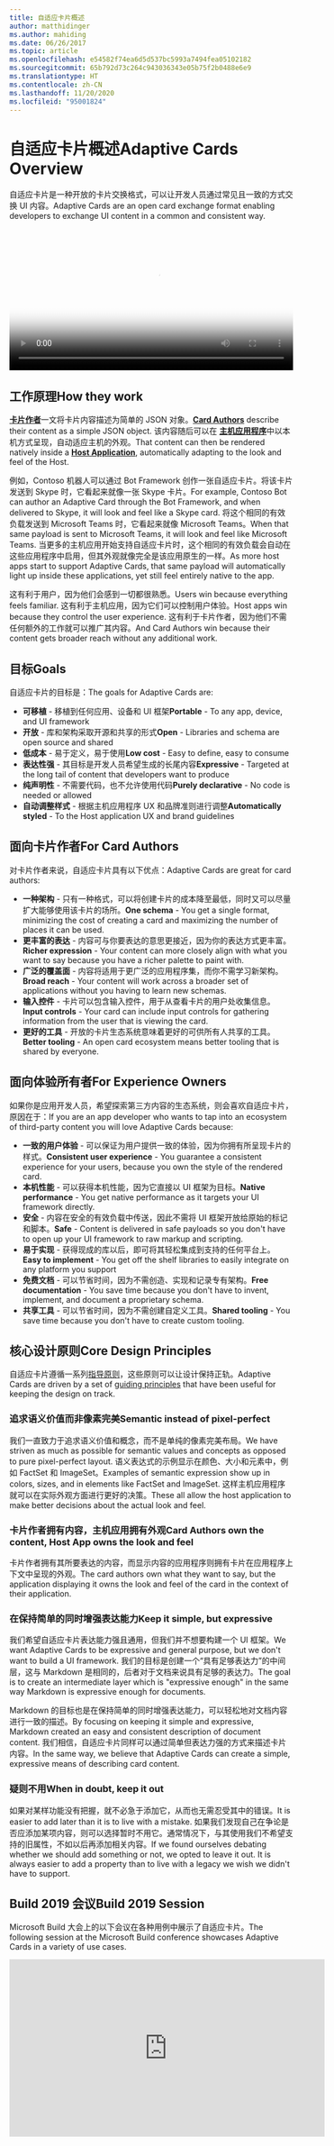 ```yaml
---
title: 自适应卡片概述
author: matthidinger
ms.author: mahiding
ms.date: 06/26/2017
ms.topic: article
ms.openlocfilehash: e54582f74ea6d5d537bc5993a7494fea05102182
ms.sourcegitcommit: 65b792d73c264c943036343e05b75f2b0488e6e9
ms.translationtype: HT
ms.contentlocale: zh-CN
ms.lasthandoff: 11/20/2020
ms.locfileid: "95001824"
---
```

# <a name="adaptive-cards-overview"></a><span data-ttu-id="a61ea-102">自适应卡片概述</span><span class="sxs-lookup"><span data-stu-id="a61ea-102">Adaptive Cards Overview</span></span> 

<span data-ttu-id="a61ea-103">自适应卡片是一种开放的卡片交换格式，可以让开发人员通过常见且一致的方式交换 UI 内容。</span><span class="sxs-lookup"><span data-stu-id="a61ea-103">Adaptive Cards are an open card exchange format enabling developers to exchange UI content in a common and consistent way.</span></span>

<video controls width="100%" poster="./content/videoposter.png">
    <source src="https://adaptivecardsblob.blob.core.windows.net/assets/AdaptiveCardsOverviewVideo.mp4" type="video/mp4">
</video>

## <a name="how-they-work"></a><span data-ttu-id="a61ea-104">工作原理</span><span class="sxs-lookup"><span data-stu-id="a61ea-104">How they work</span></span>

<span data-ttu-id="a61ea-105">[**卡片作者**](authoring-cards/getting-started.md)一文将卡片内容描述为简单的 JSON 对象。</span><span class="sxs-lookup"><span data-stu-id="a61ea-105">[**Card Authors**](authoring-cards/getting-started.md) describe their content as a simple JSON object.</span></span> <span data-ttu-id="a61ea-106">该内容随后可以在 [**主机应用程序**](rendering-cards/getting-started.md)中以本机方式呈现，自动适应主机的外观。</span><span class="sxs-lookup"><span data-stu-id="a61ea-106">That content can then be rendered natively inside a [**Host Application**](rendering-cards/getting-started.md), automatically adapting to the look and feel of the Host.</span></span>

<span data-ttu-id="a61ea-107">例如，Contoso 机器人可以通过 Bot Framework 创作一张自适应卡片。将该卡片发送到 Skype 时，它看起来就像一张 Skype 卡片。</span><span class="sxs-lookup"><span data-stu-id="a61ea-107">For example, Contoso Bot can author an Adaptive Card through the Bot Framework, and when delivered to Skype, it will look and feel like a Skype card.</span></span> <span data-ttu-id="a61ea-108">将这个相同的有效负载发送到 Microsoft Teams 时，它看起来就像 Microsoft Teams。</span><span class="sxs-lookup"><span data-stu-id="a61ea-108">When that same payload is sent to Microsoft Teams, it will look and feel like Microsoft Teams.</span></span> <span data-ttu-id="a61ea-109">当更多的主机应用开始支持自适应卡片时，这个相同的有效负载会自动在这些应用程序中启用，但其外观就像完全是该应用原生的一样。</span><span class="sxs-lookup"><span data-stu-id="a61ea-109">As more host apps start to support Adaptive Cards, that same payload will automatically light up inside these applications, yet still feel entirely native to the app.</span></span>

<span data-ttu-id="a61ea-110">这有利于用户，因为他们会感到一切都很熟悉。</span><span class="sxs-lookup"><span data-stu-id="a61ea-110">Users win because everything feels familiar.</span></span> <span data-ttu-id="a61ea-111">这有利于主机应用，因为它们可以控制用户体验。</span><span class="sxs-lookup"><span data-stu-id="a61ea-111">Host apps win because they control the user experience.</span></span> <span data-ttu-id="a61ea-112">这有利于卡片作者，因为他们不需任何额外的工作就可以推广其内容。</span><span class="sxs-lookup"><span data-stu-id="a61ea-112">And Card Authors win because their content gets broader reach without any additional work.</span></span>

## <a name="goals"></a><span data-ttu-id="a61ea-113">目标</span><span class="sxs-lookup"><span data-stu-id="a61ea-113">Goals</span></span> 

<span data-ttu-id="a61ea-114">自适应卡片的目标是：</span><span class="sxs-lookup"><span data-stu-id="a61ea-114">The goals for Adaptive Cards are:</span></span>

* <span data-ttu-id="a61ea-115">**可移植** - 移植到任何应用、设备和 UI 框架</span><span class="sxs-lookup"><span data-stu-id="a61ea-115">**Portable** - To any app, device, and UI framework</span></span>
* <span data-ttu-id="a61ea-116">**开放** - 库和架构采取开源和共享的形式</span><span class="sxs-lookup"><span data-stu-id="a61ea-116">**Open** - Libraries and schema are open source and shared</span></span>
* <span data-ttu-id="a61ea-117">**低成本** - 易于定义，易于使用</span><span class="sxs-lookup"><span data-stu-id="a61ea-117">**Low cost** - Easy to define, easy to consume</span></span>
* <span data-ttu-id="a61ea-118">**表达性强** - 其目标是开发人员希望生成的长尾内容</span><span class="sxs-lookup"><span data-stu-id="a61ea-118">**Expressive** - Targeted at the long tail of content that developers want to produce</span></span>
* <span data-ttu-id="a61ea-119">**纯声明性** - 不需要代码，也不允许使用代码</span><span class="sxs-lookup"><span data-stu-id="a61ea-119">**Purely declarative** - No code is needed or allowed</span></span>
* <span data-ttu-id="a61ea-120">**自动调整样式** - 根据主机应用程序 UX 和品牌准则进行调整</span><span class="sxs-lookup"><span data-stu-id="a61ea-120">**Automatically styled** - To the Host application UX and brand guidelines</span></span>

## <a name="for-card-authors"></a><span data-ttu-id="a61ea-121">面向卡片作者</span><span class="sxs-lookup"><span data-stu-id="a61ea-121">For Card Authors</span></span>
<span data-ttu-id="a61ea-122">对卡片作者来说，自适应卡片具有以下优点：</span><span class="sxs-lookup"><span data-stu-id="a61ea-122">Adaptive Cards are great for card authors:</span></span>

* <span data-ttu-id="a61ea-123">**一种架构** - 只有一种格式，可以将创建卡片的成本降至最低，同时又可以尽量扩大能够使用该卡片的场所。</span><span class="sxs-lookup"><span data-stu-id="a61ea-123">**One schema** - You get a single format, minimizing the cost of creating a card and maximizing the number of places it can be used.</span></span>
* <span data-ttu-id="a61ea-124">**更丰富的表达** - 内容可与你要表达的意思更接近，因为你的表达方式更丰富。</span><span class="sxs-lookup"><span data-stu-id="a61ea-124">**Richer expression** - Your content can more closely align with what you want to say because you have a richer palette to paint with.</span></span>
* <span data-ttu-id="a61ea-125">**广泛的覆盖面** - 内容将适用于更广泛的应用程序集，而你不需学习新架构。</span><span class="sxs-lookup"><span data-stu-id="a61ea-125">**Broad reach** - Your content will work across a broader set of applications without you having to learn new schemas.</span></span>
* <span data-ttu-id="a61ea-126">**输入控件** - 卡片可以包含输入控件，用于从查看卡片的用户处收集信息。</span><span class="sxs-lookup"><span data-stu-id="a61ea-126">**Input controls** - Your card can include input controls for gathering information from the user that is viewing the card.</span></span>
* <span data-ttu-id="a61ea-127">**更好的工具** - 开放的卡片生态系统意味着更好的可供所有人共享的工具。</span><span class="sxs-lookup"><span data-stu-id="a61ea-127">**Better tooling** - An open card ecosystem means better tooling that is shared by everyone.</span></span>

## <a name="for-experience-owners"></a><span data-ttu-id="a61ea-128">面向体验所有者</span><span class="sxs-lookup"><span data-stu-id="a61ea-128">For Experience Owners</span></span>
<span data-ttu-id="a61ea-129">如果你是应用开发人员，希望探索第三方内容的生态系统，则会喜欢自适应卡片，原因在于：</span><span class="sxs-lookup"><span data-stu-id="a61ea-129">If you are an app developer who wants to tap into an ecosystem of third-party content you will love Adaptive Cards because:</span></span>

* <span data-ttu-id="a61ea-130">**一致的用户体验** - 可以保证为用户提供一致的体验，因为你拥有所呈现卡片的样式。</span><span class="sxs-lookup"><span data-stu-id="a61ea-130">**Consistent user experience** - You guarantee a consistent experience for your users, because you own the style of the rendered card.</span></span>
* <span data-ttu-id="a61ea-131">**本机性能** - 可以获得本机性能，因为它直接以 UI 框架为目标。</span><span class="sxs-lookup"><span data-stu-id="a61ea-131">**Native performance** - You get native performance as it targets your UI framework directly.</span></span>
* <span data-ttu-id="a61ea-132">**安全** - 内容在安全的有效负载中传送，因此不需将 UI 框架开放给原始的标记和脚本。</span><span class="sxs-lookup"><span data-stu-id="a61ea-132">**Safe** - Content is delivered in safe payloads so you don't have to open up your UI framework to raw markup and scripting.</span></span>
* <span data-ttu-id="a61ea-133">**易于实现** - 获得现成的库以后，即可将其轻松集成到支持的任何平台上。</span><span class="sxs-lookup"><span data-stu-id="a61ea-133">**Easy to implement** - You get off the shelf libraries to easily integrate on any platform you support</span></span> 
* <span data-ttu-id="a61ea-134">**免费文档** - 可以节省时间，因为不需创造、实现和记录专有架构。</span><span class="sxs-lookup"><span data-stu-id="a61ea-134">**Free documentation** - You save time because you don't have to invent, implement, and document a proprietary schema.</span></span>
* <span data-ttu-id="a61ea-135">**共享工具** - 可以节省时间，因为不需创建自定义工具。</span><span class="sxs-lookup"><span data-stu-id="a61ea-135">**Shared tooling** - You save time because you don't have to create custom tooling.</span></span>

## <a name="core-design-principles"></a><span data-ttu-id="a61ea-136">核心设计原则</span><span class="sxs-lookup"><span data-stu-id="a61ea-136">Core Design Principles</span></span> 

<span data-ttu-id="a61ea-137">自适应卡片遵循一系列[指导原则](resources/principles.md)，这些原则可以让设计保持正轨。</span><span class="sxs-lookup"><span data-stu-id="a61ea-137">Adaptive Cards are driven by a set of [guiding principles](resources/principles.md) that have been useful for keeping the design on track.</span></span> 

### <a name="semantic-instead-of-pixel-perfect"></a><span data-ttu-id="a61ea-138">追求语义价值而非像素完美</span><span class="sxs-lookup"><span data-stu-id="a61ea-138">Semantic instead of pixel-perfect</span></span>
<span data-ttu-id="a61ea-139">我们一直致力于追求语义价值和概念，而不是单纯的像素完美布局。</span><span class="sxs-lookup"><span data-stu-id="a61ea-139">We have striven as much as possible for semantic values and concepts as opposed to pure pixel-perfect layout.</span></span> <span data-ttu-id="a61ea-140">语义表达式的示例显示在颜色、大小和元素中，例如 FactSet 和 ImageSet。</span><span class="sxs-lookup"><span data-stu-id="a61ea-140">Examples of semantic expression show up in colors, sizes, and in elements like FactSet and ImageSet.</span></span> <span data-ttu-id="a61ea-141">这样主机应用程序就可以在实际外观方面进行更好的决策。</span><span class="sxs-lookup"><span data-stu-id="a61ea-141">These all allow the host application to make better decisions about the actual look and feel.</span></span>

### <a name="card-authors-own-the-content-host-app-owns-the-look-and-feel"></a><span data-ttu-id="a61ea-142">卡片作者拥有内容，主机应用拥有外观</span><span class="sxs-lookup"><span data-stu-id="a61ea-142">Card Authors own the content, Host App owns the look and feel</span></span>
<span data-ttu-id="a61ea-143">卡片作者拥有其所要表达的内容，而显示内容的应用程序则拥有卡片在应用程序上下文中呈现的外观。</span><span class="sxs-lookup"><span data-stu-id="a61ea-143">The card authors own what they want to say, but the application displaying it owns the look and feel of the card in the context of their application.</span></span>

### <a name="keep-it-simple-but-expressive"></a><span data-ttu-id="a61ea-144">在保持简单的同时增强表达能力</span><span class="sxs-lookup"><span data-stu-id="a61ea-144">Keep it simple, but expressive</span></span>
<span data-ttu-id="a61ea-145">我们希望自适应卡片表达能力强且通用，但我们并不想要构建一个 UI 框架。</span><span class="sxs-lookup"><span data-stu-id="a61ea-145">We want Adaptive Cards to be expressive and general purpose, but we don't want to build a UI framework.</span></span>  <span data-ttu-id="a61ea-146">我们的目标是创建一个“具有足够表达力”的中间层，这与 Markdown 是相同的，后者对于文档来说具有足够的表达力。</span><span class="sxs-lookup"><span data-stu-id="a61ea-146">The goal is to create an intermediate layer which is "expressive enough" in the same way Markdown is expressive enough for documents.</span></span>

<span data-ttu-id="a61ea-147">Markdown 的目标也是在保持简单的同时增强表达能力，可以轻松地对文档内容进行一致的描述。</span><span class="sxs-lookup"><span data-stu-id="a61ea-147">By focusing on keeping it simple and expressive, Markdown created an easy and consistent description of document content.</span></span>  <span data-ttu-id="a61ea-148">我们相信，自适应卡片同样可以通过简单但表达力强的方式来描述卡片内容。</span><span class="sxs-lookup"><span data-stu-id="a61ea-148">In the same way, we believe that Adaptive Cards can create a simple, expressive means of describing card content.</span></span>

### <a name="when-in-doubt-keep-it-out"></a><span data-ttu-id="a61ea-149">疑则不用</span><span class="sxs-lookup"><span data-stu-id="a61ea-149">When in doubt, keep it out</span></span>
<span data-ttu-id="a61ea-150">如果对某样功能没有把握，就不必急于添加它，从而也无需忍受其中的错误。</span><span class="sxs-lookup"><span data-stu-id="a61ea-150">It is easier to add later than it is to live with a mistake.</span></span> <span data-ttu-id="a61ea-151">如果我们发现自己在争论是否应添加某项内容，则可以选择暂时不用它。通常情况下，与其使用我们不希望支持的旧属性，不如以后再添加相关内容。</span><span class="sxs-lookup"><span data-stu-id="a61ea-151">If we found ourselves debating whether we should add something or not, we opted to leave it out.  It is always easier to add a property than to live with a legacy we wish we didn't have to support.</span></span>


## <a name="build-2019-session"></a><span data-ttu-id="a61ea-152">Build 2019 会议</span><span class="sxs-lookup"><span data-stu-id="a61ea-152">Build 2019 Session</span></span>

<span data-ttu-id="a61ea-153">Microsoft Build 大会上的以下会议在各种用例中展示了自适应卡片。</span><span class="sxs-lookup"><span data-stu-id="a61ea-153">The following session at the Microsoft Build conference showcases Adaptive Cards in a variety of use cases.</span></span> 

<iframe width="560" height="315" src="https://www.youtube.com/embed/wT1yFr_j6IM" frameborder="0" allow="accelerometer; autoplay; encrypted-media; gyroscope; picture-in-picture" allowfullscreen></iframe>
